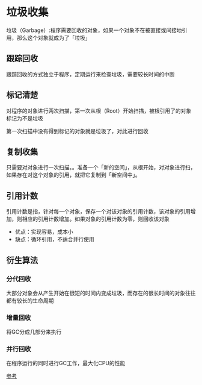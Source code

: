 # 垃圾收集

垃圾（Garbage）:程序需要回收的对象，如果一个对象不在被直接或间接地引用，那么这个对象就成为了「垃圾」

## 跟踪回收

跟踪回收的方式独立于程序，定期运行来检查垃圾，需要较长时间的中断

## 标记清楚

对程序的对象进行两次扫描，第一次从根（Root）开始扫描，被根引用了的对象标记为不是垃圾

第一次扫描中没有得到标记的对象就是垃圾了，对此进行回收

## 复制收集

只需要对对象进行一次扫描。。准备一个「新的空间」，从根开始，对对象进行扫，如果存在对这个对象的引用，就把它复制到「新空间中」。

## 引用计数

引用计数是指，针对每一个对象，保存一个对该对象的引用计数，该对象的引用增加，则相应的引用计数增加。如果对象的引用计数为零，则回收该对象

- 优点：实现容易，成本小
- 缺点：循环引用，不适合并行使用

## 衍生算法

### 分代回收

大部分对象会从产生开始在很短的时间内变成垃圾，而存在的很长时间的对象往往都有较长的生命周期

### 增量回收

将GC分成几部分来执行

### 并行回收

在程序运行的同时进行GC工作，最大化CPU的性能

[参考](http://blog.jobbole.com/91960/)